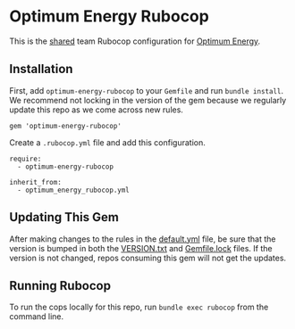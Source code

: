 # Optimum Energy Rubocop

This is the [shared](https://rubocop.readthedocs.io/en/latest/configuration/) team Rubocop
configuration for [Optimum Energy](http://optimumenergyco.com/).

## Installation

First, add `optimum-energy-rubocop` to your `Gemfile` and run `bundle install`. We recommend not
locking in the version of the gem because we regularly update this repo as we come across new rules.

```
gem 'optimum-energy-rubocop'
```

Create a `.rubocop.yml` file and add this configuration.

```
require:
  - optimum-energy-rubocop

inherit_from:
  - optimum_energy_rubocop.yml
```

## Updating This Gem

After making changes to the rules in the [default.yml](default.yml) file, be sure that the version
is bumped in both the [VERSION.txt](VERSION.txt) and [Gemfile.lock](Gemfile.lock) files. If the
version is not changed, repos consuming this gem will not get the updates.

## Running Rubocop

To run the cops locally for this repo, run `bundle exec rubocop` from the command line.
